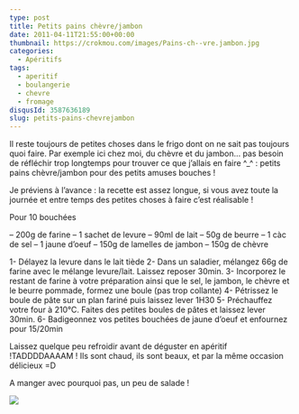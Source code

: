 ```yaml
---
type: post
title: Petits pains chèvre/jambon
date: 2011-04-11T21:55:00+00:00
thumbnail: https://crokmou.com/images/Pains-ch--vre.jambon.jpg
categories:
  - Apéritifs
tags:
  - aperitif
  - boulangerie
  - chevre
  - fromage
disqusId: 3587636189
slug: petits-pains-chevrejambon
---
```


Il reste toujours de petites choses dans le frigo dont on ne sait pas toujours quoi faire. Par exemple ici chez moi, du chèvre et du jambon… pas besoin de réfléchir trop longtemps pour trouver ce que j’allais en faire ^_^ : petits pains chèvre/jambon pour des petits amuses bouches !

Je préviens à l’avance : la recette est assez longue, si vous avez toute la journée et entre temps des petites choses à faire c’est réalisable !

Pour 10 bouchées

– 200g de farine
– 1 sachet de levure
– 90ml de lait
– 50g de beurre
– 1 càc de sel
– 1 jaune d’oeuf
– 150g de lamelles de jambon
– 150g de chèvre

1- Délayez la levure dans le lait tiède
2- Dans un saladier, mélangez 66g de farine avec le mélange levure/lait. Laissez reposer 30min.
3- Incorporez le restant de farine à votre préparation ainsi que le sel, le jambon, le chèvre et le beurre pommade, formez une boule (pas trop collante)
4- Pétrissez le boule de pâte sur un plan fariné puis laissez lever 1H30
5- Préchauffez votre four à 210°C. Faites des petites boules de pâtes et laissez lever 30min.
6- Badigeonnez vos petites bouchées de jaune d’oeuf et enfournez pour 15/20min

Laissez quelque peu refroidir avant de déguster en apéritif !TADDDDAAAAM ! Ils sont chaud, ils sont beaux, et par la même occasion délicieux =D

A manger avec pourquoi pas, un peu de salade !

![](http://4.bp.blogspot.com/-2bLosyMFac4/TxhFg0sR2dI/AAAAAAAABec/Mzg1OnlXUmM/s1600/Signature+copie.jpg)

 
